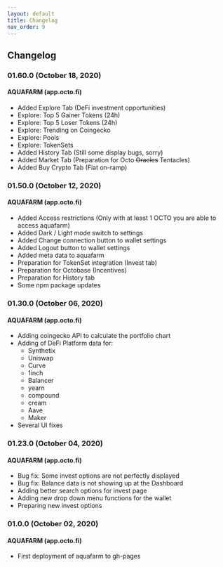 ```yaml
---
layout: default
title: Changelog
nav_order: 9
---
```


## Changelog

### 01.60.0 (October 18, 2020)

#### AQUAFARM (app.octo.fi)

- Added Explore Tab (DeFi investment opportunities)
- Explore: Top 5 Gainer Tokens (24h)
- Explore: Top 5 Loser Tokens (24h)
- Explore: Trending on Coingecko
- Explore: Pools
- Explore: TokenSets
- Added History Tab (Still some display bugs, sorry)
- Added Market Tab (Preparation for Octo <s>Oracles</s> Tentacles)
- Added Buy Crypto Tab (Fiat on-ramp)

### 01.50.0 (October 12, 2020)

#### AQUAFARM (app.octo.fi)

- Added Access restrictions (Only with at least 1 OCTO you are able to access aquafarm)
- Added Dark / Light mode switch to settings
- Added Change connection button to wallet settings
- Added Logout button to wallet settings
- Added meta data to aquafarm
- Preparation for TokenSet integration (Invest tab)
- Preparation for Octobase (Incentives)
- Preparation for History tab
- Some npm package updates

### 01.30.0 (October 06, 2020)

#### AQUAFARM (app.octo.fi)

* Adding coingecko API to calculate the portfolio chart 
* Adding of DeFi Platform data for: 
	- Synthetix
	- Uniswap
	- Curve
	- 1inch 
	- Balancer 
	- yearn
	- compound
	- cream
	- Aave
	- Maker
* Several UI fixes 

### 01.23.0 (October 04, 2020)

#### AQUAFARM (app.octo.fi)

* Bug fix: Some invest options are not perfectly displayed
* Bug fix: Balance data is not showing up at the Dashboard 
* Adding better search options for invest page
* Adding new drop down menu functions for the wallet
* Preparing new invest options 

### 01.0.0 (October 02, 2020)

#### AQUAFARM (app.octo.fi)

* First deployment of aquafarm to gh-pages

